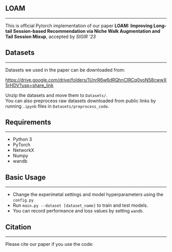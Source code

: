 ## LOAM
---

This is official Pytorch implementation of our paper **LOAM: Improving Long-tail Session-based Recommendation via Niche Walk  Augmentation and Tail Session Mixup**, accepted by *SIGIR '23*


## Datasets
---
Datasets we used in the paper can be downloaded from:

https://drive.google.com/drive/folders/1UnrR6w6dRQhnCIRCq0voN58cwwX5rHDV?usp=share_link

Unzip the datasets and move them to `Datasets/`. <br>
You can also preprocess raw datasets downloaded from public links by running `.ipynb` files in `Datasets/preprocess_code`.


## Requirements
---
- Python 3 
- PyTorch
- NetworkX
- Numpy 
- wandb



## Basic Usage
---
- Change the experimetal settings and model hyperparameters using the `config.py`
- Run `main.py --dataset [dataset_name]` to train and test models.
- You can record performance and loss values by setting `wandb`. 



## Citation
---
Please cite our paper if you use the code:
```

```

